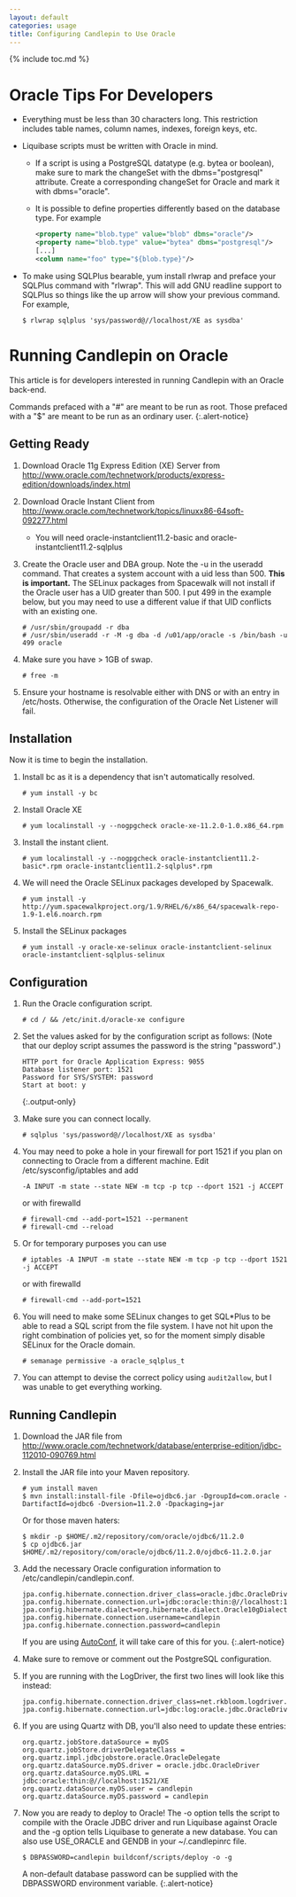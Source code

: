 ```yaml
---
layout: default
categories: usage
title: Configuring Candlepin to Use Oracle
---
```

{% include toc.md %}

# Oracle Tips For Developers
* Everything must be less than 30 characters long.  This restriction includes table names, column names, indexes, foreign keys, etc.
* Liquibase scripts must be written with Oracle in mind.
   * If a script is using a PostgreSQL datatype (e.g. bytea or boolean), make sure to mark the changeSet with the dbms="postgresql" attribute.  Create a corresponding changeSet for Oracle and mark it with dbms="oracle".
   * It is possible to define properties differently based on the database type.  For example

     ```xml
     <property name="blob.type" value="blob" dbms="oracle"/>
     <property name="blob.type" value="bytea" dbms="postgresql"/>
     [...]
     <column name="foo" type="${blob.type}"/>
     ```
* To make using SQLPlus bearable, yum install rlwrap and preface your SQLPlus command with "rlwrap".  This will add GNU readline support to SQLPlus so things like the up arrow will show your previous command.  For example,

  ```console
  $ rlwrap sqlplus 'sys/password@//localhost/XE as sysdba'
  ```

# Running Candlepin on Oracle
This article is for developers interested in running Candlepin with an Oracle back-end.

Commands prefaced with a "#" are meant to be run as root. Those prefaced
with a "$" are meant to be run as an ordinary user.
{:.alert-notice}

## Getting Ready

1. Download Oracle 11g Express Edition (XE) Server from
   <http://www.oracle.com/technetwork/products/express-edition/downloads/index.html>
1. Download Oracle Instant Client from <http://www.oracle.com/technetwork/topics/linuxx86-64soft-092277.html>
   * You will need oracle-instantclient11.2-basic and oracle-instantclient11.2-sqlplus
1. Create the Oracle user and DBA group.  Note the -u in the useradd command.
   That creates a system account with a uid less than 500.  **This is important.**
   The SELinux packages from Spacewalk will not install if the Oracle user has
   a UID greater than 500.  I put 499 in the example below, but you may need to
   use a different value if that UID conflicts with an existing one.

   ```console
   # /usr/sbin/groupadd -r dba
   # /usr/sbin/useradd -r -M -g dba -d /u01/app/oracle -s /bin/bash -u 499 oracle
   ```
1. Make sure you have > 1GB of swap.

   ```console
   # free -m
   ```
1.  Ensure your hostname is resolvable either with DNS or with an entry in
    /etc/hosts. Otherwise, the configuration of the Oracle Net Listener will
    fail.

## Installation
Now it is time to begin the installation.

1. Install bc as it is a dependency that isn't automatically resolved.

   ```console
   # yum install -y bc
   ```
1. Install Oracle XE

   ```console
   # yum localinstall -y --nogpgcheck oracle-xe-11.2.0-1.0.x86_64.rpm
   ```
1. Install the instant client.

   ```console
   # yum localinstall -y --nogpgcheck oracle-instantclient11.2-basic*.rpm oracle-instantclient11.2-sqlplus*.rpm
   ```
1. We will need the Oracle SELinux packages developed by Spacewalk.

   ```console
   # yum install -y http://yum.spacewalkproject.org/1.9/RHEL/6/x86_64/spacewalk-repo-1.9-1.el6.noarch.rpm
   ```
1. Install the SELinux packages

   ```console
   # yum install -y oracle-xe-selinux oracle-instantclient-selinux oracle-instantclient-sqlplus-selinux
   ```

## Configuration
1. Run the Oracle configuration script.

   ```console
   # cd / && /etc/init.d/oracle-xe configure
   ```
1. Set the values asked for by the configuration script as follows: (Note that
   our deploy script assumes the password is the string "password".)

   ```
   HTTP port for Oracle Application Express: 9055
   Database listener port: 1521
   Password for SYS/SYSTEM: password
   Start at boot: y
   ```
   {:.output-only}
1. Make sure you can connect locally.

   ```console
   # sqlplus 'sys/password@//localhost/XE as sysdba'
   ```
1. You may need to poke a hole in your firewall for port 1521 if you plan on
   connecting to Oracle from a different machine.  Edit
   /etc/sysconfig/iptables and add

   ```
   -A INPUT -m state --state NEW -m tcp -p tcp --dport 1521 -j ACCEPT
   ```

   or with firewalld

   ```console
   # firewall-cmd --add-port=1521 --permanent
   # firewall-cmd --reload
   ```
1. Or for temporary purposes you can use

   ```console
   # iptables -A INPUT -m state --state NEW -m tcp -p tcp --dport 1521 -j ACCEPT
   ```

   or with firewalld

   ```console
   # firewall-cmd --add-port=1521
   ```
1. You will need to make some SELinux changes to get SQL*Plus to be able to
   read a SQL script from the file system.  I have not hit upon the right
   combination of policies yet, so for the moment simply disable SELinux for
   the Oracle domain.

   ```console
   # semanage permissive -a oracle_sqlplus_t
   ```
1. You can attempt to devise the correct policy using `audit2allow`, but I was unable to get everything working.

## Running Candlepin
1. Download the JAR file from <http://www.oracle.com/technetwork/database/enterprise-edition/jdbc-112010-090769.html>
1. Install the JAR file into your Maven repository.

   ```console
   # yum install maven
   $ mvn install:install-file -Dfile=ojdbc6.jar -DgroupId=com.oracle -DartifactId=ojdbc6 -Dversion=11.2.0 -Dpackaging=jar
   ```
   
   Or for those maven haters:
   
   ```console
   $ mkdir -p $HOME/.m2/repository/com/oracle/ojdbc6/11.2.0
   $ cp ojdbc6.jar $HOME/.m2/repository/com/oracle/ojdbc6/11.2.0/ojdbc6-11.2.0.jar
   ```
1. Add the necessary Oracle configuration information to /etc/candlepin/candlepin.conf.

   ```properties
   jpa.config.hibernate.connection.driver_class=oracle.jdbc.OracleDriver
   jpa.config.hibernate.connection.url=jdbc:oracle:thin:@//localhost:1521/XE
   jpa.config.hibernate.dialect=org.hibernate.dialect.Oracle10gDialect
   jpa.config.hibernate.connection.username=candlepin
   jpa.config.hibernate.connection.password=candlepin
   ```

   If you are using [AutoConf](auto_conf.html), it will take care of this for you.
   {:.alert-notice}
1. Make sure to remove or comment out the PostgreSQL configuration.
1. If you are running with the LogDriver, the first two lines will look like this instead:

   ```properties
   jpa.config.hibernate.connection.driver_class=net.rkbloom.logdriver.LogDriver
   jpa.config.hibernate.connection.url=jdbc:log:oracle.jdbc.OracleDriver:oracle:thin:@//localhost:1521/XE
   ```
1. If you are using Quartz with DB, you'll also need to update these entries:

   ```properties
   org.quartz.jobStore.dataSource = myDS
   org.quartz.jobStore.driverDelegateClass = org.quartz.impl.jdbcjobstore.oracle.OracleDelegate
   org.quartz.dataSource.myDS.driver = oracle.jdbc.OracleDriver
   org.quartz.dataSource.myDS.URL = jdbc:oracle:thin:@//localhost:1521/XE
   org.quartz.dataSource.myDS.user = candlepin
   org.quartz.dataSource.myDS.password = candlepin
   ```
1. Now you are ready to deploy to Oracle!  The -o option tells the script to
   compile with the Oracle JDBC driver and run Liquibase against Oracle and
   the -g option tells Liquibase to generate a new database.  You can also use
   USE_ORACLE and GENDB in your ~/.candlepinrc file.

   ```console
   $ DBPASSWORD=candlepin buildconf/scripts/deploy -o -g
   ```
   
   A non-default database password can be supplied with the DBPASSWORD environment
   variable.
   {:.alert-notice}
